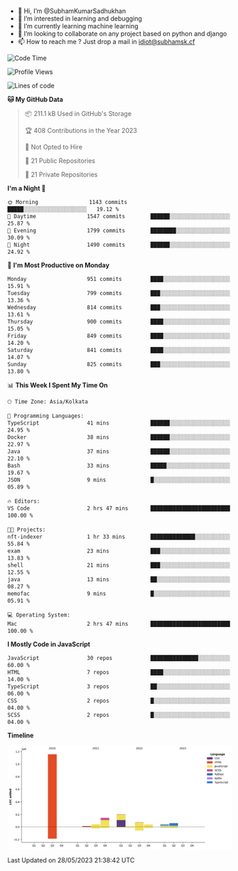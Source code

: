 - 👋 Hi, I’m @SubhamKumarSadhukhan
- 👀 I’m interested in learning and debugging
- 🌱 I’m currently learning machine learning
- 💞️ I’m looking to collaborate on any project based on python and django
- 📫 How to reach me ?
      Just drop a mail in idiot@subhamsk.cf

<!---
SubhamKumarSadhukhan/SubhamKumarSadhukhan is a ✨ special ✨ repository because its `README.md` (this file) appears on your GitHub profile.
You can click the Preview link to take a look at your changes.
--->


<!--START_SECTION:waka-->
![Code Time](http://img.shields.io/badge/Code%20Time-1%2C212%20hrs%2057%20mins-blue)

![Profile Views](http://img.shields.io/badge/Profile%20Views-24-blue)

![Lines of code](https://img.shields.io/badge/From%20Hello%20World%20I%27ve%20Written-1.8%20million%20lines%20of%20code-blue)

**🐱 My GitHub Data** 

> 📦 211.1 kB Used in GitHub's Storage 
 > 
> 🏆 408 Contributions in the Year 2023
 > 
> 🚫 Not Opted to Hire
 > 
> 📜 21 Public Repositories 
 > 
> 🔑 21 Private Repositories 
 > 
**I'm a Night 🦉** 

```text
🌞 Morning                1143 commits        █████░░░░░░░░░░░░░░░░░░░░   19.12 % 
🌆 Daytime                1547 commits        ██████░░░░░░░░░░░░░░░░░░░   25.87 % 
🌃 Evening                1799 commits        ████████░░░░░░░░░░░░░░░░░   30.09 % 
🌙 Night                  1490 commits        ██████░░░░░░░░░░░░░░░░░░░   24.92 % 
```
📅 **I'm Most Productive on Monday** 

```text
Monday                   951 commits         ████░░░░░░░░░░░░░░░░░░░░░   15.91 % 
Tuesday                  799 commits         ███░░░░░░░░░░░░░░░░░░░░░░   13.36 % 
Wednesday                814 commits         ███░░░░░░░░░░░░░░░░░░░░░░   13.61 % 
Thursday                 900 commits         ████░░░░░░░░░░░░░░░░░░░░░   15.05 % 
Friday                   849 commits         ████░░░░░░░░░░░░░░░░░░░░░   14.20 % 
Saturday                 841 commits         ████░░░░░░░░░░░░░░░░░░░░░   14.07 % 
Sunday                   825 commits         ███░░░░░░░░░░░░░░░░░░░░░░   13.80 % 
```


📊 **This Week I Spent My Time On** 

```text
🕑︎ Time Zone: Asia/Kolkata

💬 Programming Languages: 
TypeScript               41 mins             ██████░░░░░░░░░░░░░░░░░░░   24.95 % 
Docker                   38 mins             ██████░░░░░░░░░░░░░░░░░░░   22.97 % 
Java                     37 mins             ██████░░░░░░░░░░░░░░░░░░░   22.10 % 
Bash                     33 mins             █████░░░░░░░░░░░░░░░░░░░░   19.67 % 
JSON                     9 mins              █░░░░░░░░░░░░░░░░░░░░░░░░   05.89 % 

🔥 Editors: 
VS Code                  2 hrs 47 mins       █████████████████████████   100.00 % 

🐱‍💻 Projects: 
nft-indexer              1 hr 33 mins        ██████████████░░░░░░░░░░░   55.84 % 
exam                     23 mins             ███░░░░░░░░░░░░░░░░░░░░░░   13.83 % 
shell                    21 mins             ███░░░░░░░░░░░░░░░░░░░░░░   12.55 % 
java                     13 mins             ██░░░░░░░░░░░░░░░░░░░░░░░   08.27 % 
memofac                  9 mins              █░░░░░░░░░░░░░░░░░░░░░░░░   05.91 % 

💻 Operating System: 
Mac                      2 hrs 47 mins       █████████████████████████   100.00 % 
```

**I Mostly Code in JavaScript** 

```text
JavaScript               30 repos            ███████████████░░░░░░░░░░   60.00 % 
HTML                     7 repos             ████░░░░░░░░░░░░░░░░░░░░░   14.00 % 
TypeScript               3 repos             ██░░░░░░░░░░░░░░░░░░░░░░░   06.00 % 
CSS                      2 repos             █░░░░░░░░░░░░░░░░░░░░░░░░   04.00 % 
SCSS                     2 repos             █░░░░░░░░░░░░░░░░░░░░░░░░   04.00 % 
```



**Timeline**

![Lines of Code chart](https://raw.githubusercontent.com/SubhamKumarSadhukhan/SubhamKumarSadhukhan/main/assets/bar_graph.png)


 Last Updated on 28/05/2023 21:38:42 UTC
<!--END_SECTION:waka-->
